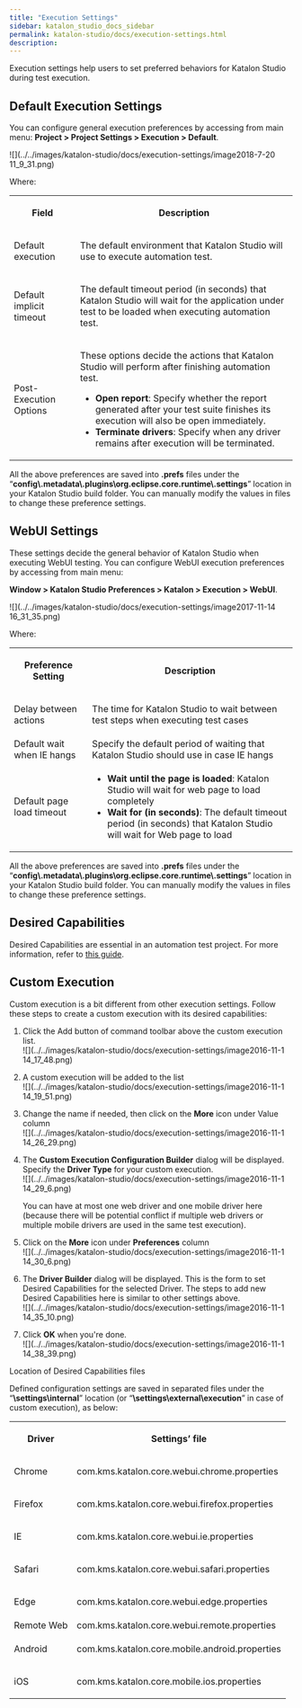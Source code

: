 ```yaml
---
title: "Execution Settings" 
sidebar: katalon_studio_docs_sidebar
permalink: katalon-studio/docs/execution-settings.html 
description: 
---
```

Execution settings help users to set preferred behaviors for Katalon Studio during test execution. 

Default Execution Settings
--------------------------

You can configure general execution preferences by accessing from main menu: **Project > Project Settings > Execution > Default**.

![](../../images/katalon-studio/docs/execution-settings/image2018-7-20 11_9_31.png)

Where:

<table class="" style="table-layout: fixed;"><colgroup class="" style=""><col style="" class=""><col style="" class=""></colgroup><tbody class="" style=""><tr class="" style=""><th class="" style=""><p class="" style="">Field</p></th><th class="" style=""><p class="" style=""><strong class="" style="">Description</strong></p></th></tr><tr class="" style=""><td class="" style=""><p class="" style="">Default execution</p></td><td class="" style=""><p class="" style="">The default environment that Katalon Studio will use to execute automation test.</p></td></tr><tr class="" style=""><td class="" style=""><p class="" style="">Default implicit timeout</p></td><td class="" style=""><p class="" style="">The default timeout period (in seconds) that Katalon Studio will wait for the application under test to be loaded when executing automation test.</p></td></tr><tr class="" style=""><td class="" style=""><p class="" style="">Post-Execution Options</p></td><td class="" style=""><p class="" style="">These options decide the actions that Katalon Studio will perform after finishing automation test.</p><ul class="" style=""><li class="" style=""><strong class="" style="">Open report</strong>: Specify whether the report generated after your test suite finishes its execution will also be open immediately.</li><li class="" style=""><strong class="" style="">Terminate drivers</strong>: Specify when any driver remains after execution will be terminated.</li></ul></td></tr></tbody></table>

All the above preferences are saved into **.prefs** files under the “**config\\.metadata\\.plugins\\org.eclipse.core.runtime\\.settings**” location in your Katalon Studio build folder. You can manually modify the values in files to change these preference settings.

WebUI Settings
--------------

These settings decide the general behavior of Katalon Studio when executing WebUI testing. You can configure WebUI execution preferences by accessing from main menu: 

**Window > Katalon Studio Preferences > Katalon > Execution > WebUI**.

![](../../images/katalon-studio/docs/execution-settings/image2017-11-14 16_31_35.png)

Where:

<table class="" style="table-layout: fixed;"><colgroup class="" style=""><col class="" style=""><col class="" style=""></colgroup><tbody class="" style=""><tr class="" style=""><th class="" style=""><p class="" style=""><strong class="" style="">Preference Setting</strong></p></th><th class="" style=""><p class="" style=""><strong class="" style="">Description</strong></p></th></tr><tr class="" style=""><td class="" style=""><p class="" style="">Delay between actions</p></td><td class="" style=""><p class="" style="">The time for Katalon Studio to wait between test steps when executing test cases</p></td></tr><tr class="" style=""><td class="" colspan="1" style="">Default wait when IE hangs</td><td class="" colspan="1" style="">Specify the default period of waiting that Katalon Studio should use in case IE hangs</td></tr><tr class="" style=""><td class="" colspan="1" style="">Default page load timeout</td><td class="" colspan="1" style=""><ul class="" style=""><li class="" style=""><strong class="" style="">Wait until the page is loaded</strong>: Katalon Studio will wait for web page to load completely</li><li class="" style=""><strong class="" style="">Wait for (in seconds)</strong>: The default timeout period (in seconds) that Katalon Studio will wait for Web page to load</li></ul></td></tr></tbody></table>

All the above preferences are saved into **.prefs** files under the “**config\\.metadata\\.plugins\\org.eclipse.core.runtime\\.settings**” location in your Katalon Studio build folder. You can manually modify the values in files to change these preference settings.

Desired Capabilities 
---------------------

Desired Capabilities are essential in an automation test project. For more information, refer to [this guide](https://docs.katalon.com/x/ywbR). 

Custom Execution
----------------

Custom execution is a bit different from other execution settings. Follow these steps to create a custom execution with its desired capabilities:

1.  Click the Add button of command toolbar above the custom execution list.  
    ![](../../images/katalon-studio/docs/execution-settings/image2016-11-1 14_17_48.png)
2.  A custom execution will be added to the list  
    ![](../../images/katalon-studio/docs/execution-settings/image2016-11-1 14_19_51.png)
3.  Change the name if needed, then click on the **More** icon under Value column  
    ![](../../images/katalon-studio/docs/execution-settings/image2016-11-1 14_26_29.png)
4.  The **Custom Execution Configuration Builder** dialog will be displayed. Specify the **Driver Type** for your custom execution.   
    ![](../../images/katalon-studio/docs/execution-settings/image2016-11-1 14_29_6.png)
    
    You can have at most one web driver and one mobile driver here (because there will be potential conflict if multiple web drivers or multiple mobile drivers are used in the same test execution).
    
5.  Click on the **More** icon under **Preferences** column  
    ![](../../images/katalon-studio/docs/execution-settings/image2016-11-1 14_30_6.png)
6.  The **Driver Builder** dialog will be displayed. This is the form to set Desired Capabilities for the selected Driver. The steps to add new Desired Capabilities here is similar to other settings above.  
    ![](../../images/katalon-studio/docs/execution-settings/image2016-11-1 14_35_10.png)
7.  Click **OK** when you're done.  
    ![](../../images/katalon-studio/docs/execution-settings/image2016-11-1 14_38_39.png)

Location of Desired Capabilities files

Defined configuration settings are saved in separated files under the “**<your test project location>\\settings\\internal**” location (or “**<your test project location>\\settings\\external\\execution**” in case of custom execution), as below:

<table class="" style="table-layout: fixed;"><colgroup class="" style=""><col class="" style=""><col class="" style=""></colgroup><tbody class="" style=""><tr class="" style=""><th class="" style=""><p class="" style=""><strong class="" style="">Driver</strong></p></th><th class="" style=""><p class="" style=""><strong class="" style="">Settings’ file</strong></p></th></tr><tr class="" style=""><td class="" style=""><p class="" style="">Chrome</p></td><td class="" style=""><p class="" style="">com.kms.katalon.core.webui.chrome.properties</p></td></tr><tr class="" style=""><td class="" style=""><p class="" style="">Firefox</p></td><td class="" style=""><p class="" style="">com.kms.katalon.core.webui.firefox.properties</p></td></tr><tr class="" style=""><td class="" style=""><p class="" style="">IE</p></td><td class="" style=""><p class="" style="">com.kms.katalon.core.webui.ie.properties</p></td></tr><tr class="" style=""><td class="" style=""><p class="" style="">Safari</p></td><td class="" style=""><p class="" style="">com.kms.katalon.core.webui.safari.properties</p></td></tr><tr class="" style=""><td class="" style=""><p class="" style="">Edge</p></td><td class="" style=""><p class="" style="">com.kms.katalon.core.webui.edge.properties</p></td></tr><tr class="" style=""><td class="" colspan="1" style="">Remote Web</td><td class="" colspan="1" style="">com.kms.katalon.core.webui.remote.properties</td></tr><tr class="" style=""><td class="" colspan="1" style=""><p class="" style="">Android</p></td><td class="" colspan="1" style=""><p class="" style="">com.kms.katalon.core.mobile.android.properties</p></td></tr><tr class="" style=""><td class="" colspan="1" style=""><p class="" style="">iOS</p></td><td class="" colspan="1" style=""><p class="" style="">com.kms.katalon.core.mobile.ios.properties</p></td></tr></tbody></table>